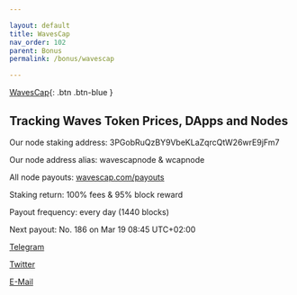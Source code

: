 ```yaml
---

layout: default
title: WavesCap
nav_order: 102
parent: Bonus
permalink: /bonus/wavescap

---
```



[WavesCap](https://wavescap.com){: .btn .btn-blue }

## Tracking Waves Token Prices, DApps and Nodes

<div data-wavescap-widget="" data-design="bright" data-asset-id="WAVES" data-currency="usd-n" width="560" height="315"></div>
<script type="text/javascript" src="https://wavescap.com/widget/asset.js"></script>



Our node staking address:  3PGobRuQzBY9VbeKLaZqrcQtW26wrE9jFm7

Our node address alias: wavescapnode & wcapnode

All node payouts: [wavescap.com/payouts](https://wavescap.com/payouts)

Staking return: 100% fees & 95% block reward

Payout frequency: every day (1440 blocks)

Next payout: No. 186 on Mar 19 08:45 UTC+02:00

[Telegram](https://t.me/WavesCap)

[Twitter](https://twitter.com/wavescap)

[E-Mail](mailto:wavescap@pm.me)
